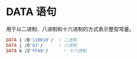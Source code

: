 
# DATA 语句

用于以二进制、八进制和十六进制的方式表示整型常量。

```fortran
DATA i /B'110010'/  ! 二进制
DATA j /O'62'/      ! 八进制
DATA k /Z'FFA9'/      ! 十六进制

```
